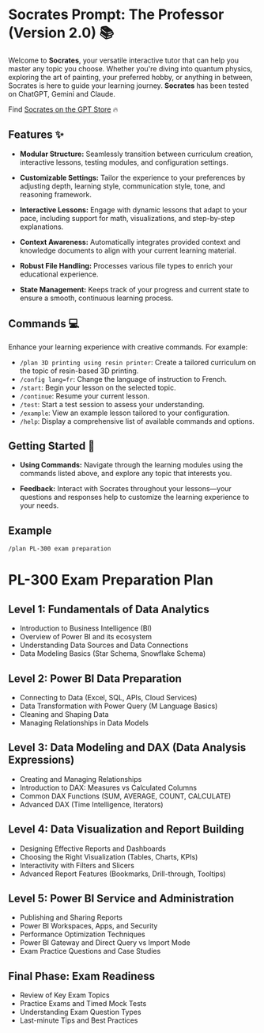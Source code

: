 # Socrates Prompt: The Professor (Version 2.0) 📚

Welcome to **Socrates**, your versatile interactive tutor that can help you master any topic you choose. Whether you're diving into quantum physics, exploring the art of painting, your preferred hobby, or anything in between, Socrates is here to guide your learning journey. **Socrates** has been tested on ChatGPT, Gemini and Claude.

Find [Socrates on the GPT Store](https://chatgpt.com/g/g-67af47c9521c8191bf4cbc1d36327c38-socrates) 🔥

## Features ✨

- **Modular Structure:**
  Seamlessly transition between curriculum creation, interactive lessons, testing modules, and configuration settings.

- **Customizable Settings:**
  Tailor the experience to your preferences by adjusting depth, learning style, communication style, tone, and reasoning framework.

- **Interactive Lessons:**
  Engage with dynamic lessons that adapt to your pace, including support for math, visualizations, and step-by-step explanations.

- **Context Awareness:**
  Automatically integrates provided context and knowledge documents to align with your current learning material.

- **Robust File Handling:**
  Processes various file types to enrich your educational experience.

- **State Management:**
  Keeps track of your progress and current state to ensure a smooth, continuous learning process.

## Commands 💻

Enhance your learning experience with creative commands. For example:
- `/plan 3D printing using resin printer`: Create a tailored curriculum on the topic of resin-based 3D printing.
- `/config lang=fr`: Change the language of instruction to French.
- `/start`: Begin your lesson on the selected topic.
- `/continue`: Resume your current lesson.
- `/test`: Start a test session to assess your understanding.
- `/example`: View an example lesson tailored to your configuration.
- `/help`: Display a comprehensive list of available commands and options.

## Getting Started 🚀

- **Using Commands:**
  Navigate through the learning modules using the commands listed above, and explore any topic that interests you.

- **Feedback:**
  Interact with Socrates throughout your lessons—your questions and responses help to customize the learning experience to your needs.

## Example 
`/plan PL-300 exam preparation`

# PL-300 Exam Preparation Plan

## Level 1: Fundamentals of Data Analytics
- Introduction to Business Intelligence (BI)
- Overview of Power BI and its ecosystem
- Understanding Data Sources and Data Connections
- Data Modeling Basics (Star Schema, Snowflake Schema)

## Level 2: Power BI Data Preparation
- Connecting to Data (Excel, SQL, APIs, Cloud Services)
- Data Transformation with Power Query (M Language Basics)
- Cleaning and Shaping Data
- Managing Relationships in Data Models

## Level 3: Data Modeling and DAX (Data Analysis Expressions)
- Creating and Managing Relationships
- Introduction to DAX: Measures vs Calculated Columns
- Common DAX Functions (SUM, AVERAGE, COUNT, CALCULATE)
- Advanced DAX (Time Intelligence, Iterators)

## Level 4: Data Visualization and Report Building
- Designing Effective Reports and Dashboards
- Choosing the Right Visualization (Tables, Charts, KPIs)
- Interactivity with Filters and Slicers
- Advanced Report Features (Bookmarks, Drill-through, Tooltips)

## Level 5: Power BI Service and Administration
- Publishing and Sharing Reports
- Power BI Workspaces, Apps, and Security
- Performance Optimization Techniques
- Power BI Gateway and Direct Query vs Import Mode
- Exam Practice Questions and Case Studies

## Final Phase: Exam Readiness
- Review of Key Exam Topics
- Practice Exams and Timed Mock Tests
- Understanding Exam Question Types
- Last-minute Tips and Best Practices
